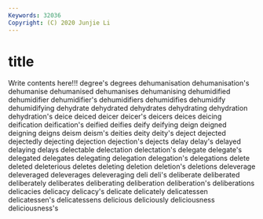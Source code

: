 ```yaml
---
Keywords: 32036
Copyright: (C) 2020 Junjie Li
---
```


# title

Write contents here!!!
degree's 
degrees 
dehumanisation 
dehumanisation's 
dehumanise 
dehumanised 
dehumanises
dehumanising 
dehumidified 
dehumidifier 
dehumidifier's 
dehumidifiers 
dehumidifies 
dehumidify 
dehumidifying 
dehydrate 
dehydrated
dehydrates 
dehydrating 
dehydration 
dehydration's 
deice 
deiced 
deicer 
deicer's 
deicers 
deices
deicing 
deification 
deification's 
deified 
deifies 
deify 
deifying 
deign 
deigned 
deigning
deigns 
deism 
deism's 
deities 
deity 
deity's 
deject 
dejected 
dejectedly 
dejecting
dejection 
dejection's 
dejects 
delay 
delay's 
delayed 
delaying 
delays 
delectable 
delectation
delectation's 
delegate 
delegate's 
delegated 
delegates 
delegating 
delegation 
delegation's 
delegations 
delete
deleted 
deleterious 
deletes 
deleting 
deletion 
deletion's 
deletions 
deleverage 
deleveraged 
deleverages
deleveraging 
deli 
deli's 
deliberate 
deliberated 
deliberately 
deliberates 
deliberating 
deliberation 
deliberation's
deliberations 
delicacies 
delicacy 
delicacy's 
delicate 
delicately 
delicatessen 
delicatessen's 
delicatessens 
delicious
deliciously 
deliciousness 
deliciousness's 
